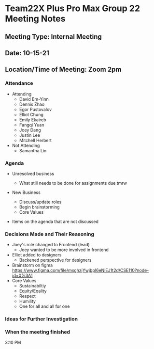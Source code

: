 # Team22X Plus Pro Max Group 22 Meeting Notes

## Meeting Type: Internal Meeting

## Date: 10-15-21

## Location/Time of Meeting: Zoom 2pm

### Attendance

- Attending
  - David Em-Yinn
  - Dennis Zhao
  - Egor Pustovalov
  - Elliot Chung
  - Emily Ekaireb
  - Fangqi Yuan
  - Joey Dang
  - Justin Lee
  - Mitchell Herbert
- Not Attending
  - Samantha Lin

### Agenda

- Unresolved business

  - What still needs to be done for assignments due tmrw

- New Business

  - Discuss/update roles
  - Begin brainstorming
  - Core Values

- Items on the agenda that are not discussed

### Decisions Made and Their Reasoning

- Joey's role changed to Frontend (lead)
  - Joey wanted to be more involved in frontend
- Elliot added to designers
  - Backened perspective for designers
- Brainstorm on figma https://www.figma.com/file/mxghzjYwjbpI6eNiEJ1t2d/CSE110?node-id=0%3A1
- Core Values
  - Sustainabiltiy
  - Equity/Eqality
  - Respect
  - Humility
  - One for all and all for one

### Ideas for Further Investigation

### When the meeting finished

3:10 PM
